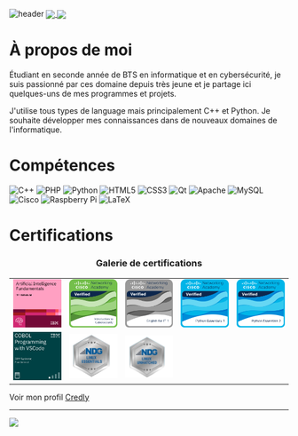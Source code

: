 ![header](https://capsule-render.vercel.app/api?type=venom&color=400eb5&height=150&section=header&text=Bienvenue!&theme=tokyonight)
<a href="https://github.com/elias-utf8/github-readme-stats">
  <img align="center" src="https://github-readme-stats.vercel.app/api?username=elias-utf8&show_icons=true&theme=transparent&hide_rank=true"/>
</a>
<a href="https://github.com/elias-utf8">
  <img align="center" src="https://github-readme-stats.vercel.app/api/top-langs/?username=elias-utf8&layout=compact&theme=transparent" />
</a>

# À propos de moi 
Étudiant en seconde année de BTS en informatique et en cybersécurité, je suis passionné par ces domaine depuis très jeune et
je partage ici quelques-uns de mes programmes et projets.

J'utilise tous types de language mais principalement C++ et Python. Je souhaite développer mes connaissances dans de nouveaux domaines de l'informatique.

# Compétences
![C++](https://img.shields.io/badge/c++-%2300599C.svg?style=for-the-badge&logo=c%2B%2B&logoColor=white) ![PHP](https://img.shields.io/badge/php-%23777BB4.svg?style=for-the-badge&logo=php&logoColor=white) ![Python](https://img.shields.io/badge/python-3670A0?style=for-the-badge&logo=python&logoColor=ffdd54)  ![HTML5](https://img.shields.io/badge/html5-%23E34F26.svg?style=for-the-badge&logo=html5&logoColor=white) ![CSS3](https://img.shields.io/badge/css3-%231572B6.svg?style=for-the-badge&logo=css3&logoColor=white) ![Qt](https://img.shields.io/badge/Qt-%23217346.svg?style=for-the-badge&logo=Qt&logoColor=white) ![Apache](https://img.shields.io/badge/apache-%23D42029.svg?style=for-the-badge&logo=apache&logoColor=white) ![MySQL](https://img.shields.io/badge/mysql-%2300000f.svg?style=for-the-badge&logo=mysql&logoColor=white) ![Cisco](https://img.shields.io/badge/cisco-%23049fd9.svg?style=for-the-badge&logo=cisco&logoColor=black) ![Raspberry Pi](https://img.shields.io/badge/-RaspberryPi-C51A4A?style=for-the-badge&logo=Raspberry-Pi) ![LaTeX](https://img.shields.io/badge/latex-%23008080.svg?style=for-the-badge&logo=latex&logoColor=white)

# Certifications
<div align="center">
  <h3>Galerie de certifications</h3>
  <table>
    <tr>
      <td><img src="https://github.com/elias-utf8/elias-utf8/blob/main/certif_IBM_AI.png" alt="Artificial Intelligence Fundamentals" width="200"/></td>
      <td><img src="https://github.com/elias-utf8/elias-utf8/blob/main/I2CS__1_.png" alt="Introduction to cybersecurity" width="200"/></td>
      <td><img src="https://github.com/elias-utf8/elias-utf8/blob/main/ENGLISH_IT.png" alt="English for IT" width="200"/></td>
      <td><img src="https://github.com/elias-utf8/elias-utf8/blob/main/PYTHON.png" alt="Python Essentials 1" width="200"/></td>
      <td><img src="https://github.com/elias-utf8/elias-utf8/blob/main/PYTHON_2.png" alt="Python Essentials 2" width="200"/></td>
    </tr>
    <tr>
      <td><img src="https://github.com/elias-utf8/elias-utf8/blob/main/cobol_certif.png" alt="COBOL Programming" width="200"/></td>
      <td><img src="https://github.com/elias-utf8/elias-utf8/blob/main/ndg1_essentials.png" alt="Python Essentials 2" width="200"/></td>
      <td><img src="https://github.com/elias-utf8/elias-utf8/blob/main/ndg2_unhatched.png" alt="Python Essentials 2" width="200"/></td>
    </tr>
  </table>
</div>

Voir mon profil [Credly](https://www.credly.com/users/elias-gauthier.14646423)

---
[![](https://visitcount.itsvg.in/api?id=elias-utf8&icon=2&color=12)](https://visitcount.itsvg.in)
